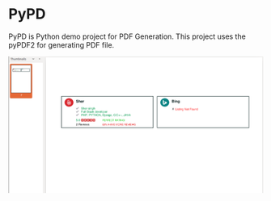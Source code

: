 # PyPD
PyPD is Python demo project for PDF Generation. This project uses the pyPDF2 for generating PDF file.


![basic-features](https://github.com/luckysher/PyPD/blob/master/mockup.png)
